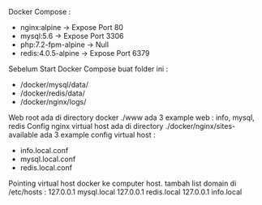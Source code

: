 Docker Compose :
- nginx:alpine 			-> Expose Port 80
- mysql:5.6 			-> Expose Port 3306
- php:7.2-fpm-alpine 	-> Null
- redis:4.0.5-alpine 	-> Expose Port 6379

Sebelum Start Docker Compose buat folder ini :
- /docker/mysql/data/
- /docker/redis/data/
- /docker/nginx/logs/

Web root ada di directory docker ./www
ada 3 example web : info, mysql, redis
Config nginx virtual host ada di directory ./docker/nginx/sites-available
ada 3 example config virtual host :
- info.local.conf
- mysql.local.conf
- redis.local.conf


Pointing virtual host docker ke computer host.
tambah list domain di /etc/hosts :
127.0.0.1       mysql.local
127.0.0.1       redis.local
127.0.0.1       info.local
